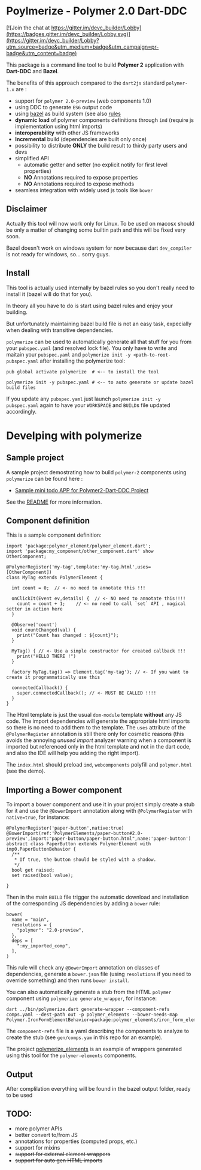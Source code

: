 # Poylmerize - Polymer 2.0 Dart-DDC 

[![Join the chat at https://gitter.im/devc_builder/Lobby](https://badges.gitter.im/devc_builder/Lobby.svg)](https://gitter.im/devc_builder/Lobby?utm_source=badge&utm_medium=badge&utm_campaign=pr-badge&utm_content=badge)

This package is a command line tool to build **Polymer 2** application with **Dart-DDC**  and **Bazel**.

The benefits of this approach compared to the `dart2js` standard `polymer-1.x` are :

 - support for `polymer 2.0-preview` (web components 1.0)
 - using DDC to generate `ES6` output code
 - using [bazel](http://bazel.io) as build system (see also [rules](https://github.com/dam0vm3nt/bazel_polymerize_rules)
 - **dynamic load** of polymer components definitions through `imd` (require js implementation using html imports)
 - **interoperability** with other JS frameworks
 - **Incremental** build (dependencies are built only once)
 - possibility to distribute **ONLY** the build result to thirdy party users and devs
 - simplified API
   - automatic getter and setter (no explicit notify for first level properties)
   - **NO** Annotations required to expose properties
   - **NO** Annotations required to expose methods
 - seamless integration with widely used js tools like `bower`

## Disclaimer

Actually this tool will now work only for Linux. To be used on macosx should be only a matter of changing some 
builtin path and this will be fixed very soon.

Bazel doesn't work on windows system for now because dart `dev_compiler` is not ready for windows, so... sorry guys.

## Install 

This tool is actually used internally by bazel rules so you don't really need to install it (bazel will do that for you).

In theory all you have to do is start using bazel rules and enjoy your building. 

But unfortunately maintaining bazel build file is not an easy task, expecially when dealing with transitive dependencies.

`polymerize` can be used to automatically generate all that stuff for you from your `pubspec.yaml` (and resolved lock file). 
You only have to write and maitain your `pubspec.yaml` and  `polymerize init -y <path-to-root-pubspec.yaml` after installing the polymerize tool:

    pub global activate polymerize  # <-- to install the tool
    
    polymerize init -y pubspec.yaml # <-- to auto generate or update bazel build files

If you update any `pubspec.yaml` just launch `polymerize init -y pubspec.yaml` again to have your `WORKSPACE` and `BUILD`s file updated accordingly.

# Develping with polymerize

## Sample project

A sample project demostrating how to build `polymer-2` components using `polymerize` can be found here :
 - [Sample mini todo APP for Polymer2-Dart-DDC Project](https://github.com/dam0vm3nt/todo_ddc)

See the [README](https://github.com/dam0vm3nt/polymer_dcc/blob/master/README.md) for more information.

## Component definition

This is a sample component definition:

    import 'package:polymer_element/polymer_element.dart';
    import 'package:my_component/other_component.dart' show OtherComponent;

    @PolymerRegister('my-tag',template:'my-tag.html',uses=[OtherComponent])
    class MyTag extends PolymerElement {

      int count = 0;  // <- no need to annotate this !!!

      onClickIt(Event ev,details) {  // <- NO need to annotate this!!!!
        count = count + 1;    // <- no need to call `set` API , magical setter in action here
      }

      @Observe('count')
      void countChanged(val) {
        print("Count has changed : ${count}");
      }

      MyTag() { // <- Use a simple constructor for created callback !!!
        print("HELLO THERE !")
      }

      factory MyTag.tag() => Element.tag('my-tag'); // <- If you want to create it programmatically use this

      connectedCallback() {
        super.connectedCallback(); // <- MUST BE CALLED !!!!
      }
    }

The Html template is just the usual `dom-module`  template **without** any JS code. The import dependencies will generate the appropriate html imports so there is no need to add them to 
the template. The `uses` attribute of the  `@PolymerRegister` annotation is still there only for cosmetic reasons (this avoids
the annoying *unused import* analyzer warning when a component is imported but referenced only in the html template and not in the dart code, and also the IDE will help you adding the right import).

The `index.html` should preload `imd`, `webcomponents` polyfill and `polymer.html` (see the demo).

## Importing a Bower component

To import a bower component and use it in your project simply create a stub for it and use the `@BowerImport` annotation along with `@PolymerRegister` with `native=true`, for instance:

    @PolymerRegister('paper-button',native:true)
    @BowerImport(ref:'PolymerElements/paper-button#2.0-preview',import:"paper-button/paper-button.html",name:'paper-button')
    abstract class PaperButton extends PolymerElement with imp0.PaperButtonBehavior {
      /**
       * If true, the button should be styled with a shadow.
       */
      bool get raised;
      set raised(bool value);

    }

Then in the main `BUILD` file trigger the automatic download and installation of the corresponding JS dependencies by adding a `bower` rule:

    bower(
      name = "main",
      resolutions = {
        "polymer": "2.0-preview",
      },
      deps = [
        ":my_imported_comp",
      ],
    )

This rule will check any `@BowerImport` annotation on classes of dependencies, generate a `bower.json` file (using `resolutions` if you need to override something) and then
runs `bower install`.

You can also automatically generate a stub from the HTML `polymer` component using `polymerize generate_wrapper`, for instance:

    dart ../bin/polymerize.dart generate-wrapper --component-refs comps.yaml --dest-path out -p polymer_elements --bower-needs-map Polymer.IronFormElementBehavior=package:polymer_elements/iron_form_element_behavior.dart

The `component-refs` file is a yaml describing the components to analyze to create the stub (see `gen/comps.yam` in this repo for an example).

The project [polymerize_elements](https://github.com/dam0vm3nt/polymerize_elements) is an example of wrappers generated using this tool for the `polymer-elements` components.

## Output

After complilation everything will be found in the bazel output folder, ready to be used


## TODO:

 - more polymer APIs
 - better convert to/from JS
 - annotations for properties (computed props, etc.)
 - support for mixins
 - ~~support for external element wrappers~~
 - ~~support for auto gen HTML imports~~

